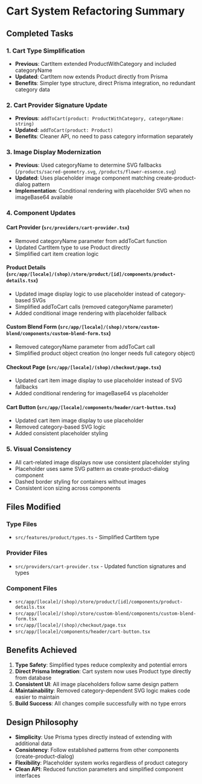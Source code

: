 # Cart System Refactoring Summary

## Completed Tasks

### 1. Cart Type Simplification

- **Previous**: CartItem extended ProductWithCategory and included categoryName
- **Updated**: CartItem now extends Product directly from Prisma
- **Benefits**: Simpler type structure, direct Prisma integration, no redundant category data

### 2. Cart Provider Signature Update

- **Previous**: `addToCart(product: ProductWithCategory, categoryName: string)`
- **Updated**: `addToCart(product: Product)`
- **Benefits**: Cleaner API, no need to pass category information separately

### 3. Image Display Modernization

- **Previous**: Used categoryName to determine SVG fallbacks (`/products/sacred-geometry.svg`, `/products/flower-essence.svg`)
- **Updated**: Uses placeholder image component matching create-product-dialog pattern
- **Implementation**: Conditional rendering with placeholder SVG when no imageBase64 available

### 4. Component Updates

#### Cart Provider (`src/providers/cart-provider.tsx`)

- Removed categoryName parameter from addToCart function
- Updated CartItem type to use Product directly
- Simplified cart item creation logic

#### Product Details (`src/app/[locale]/(shop)/store/product/[id]/components/product-details.tsx`)

- Updated image display logic to use placeholder instead of category-based SVGs
- Simplified addToCart calls (removed categoryName parameter)
- Added conditional image rendering with placeholder fallback

#### Custom Blend Form (`src/app/[locale]/(shop)/store/custom-blend/components/custom-blend-form.tsx`)

- Removed categoryName parameter from addToCart call
- Simplified product object creation (no longer needs full category object)

#### Checkout Page (`src/app/[locale]/(shop)/checkout/page.tsx`)

- Updated cart item image display to use placeholder instead of SVG fallbacks
- Added conditional rendering for imageBase64 vs placeholder

#### Cart Button (`src/app/[locale]/components/header/cart-button.tsx`)

- Updated cart item image display to use placeholder
- Removed category-based SVG logic
- Added consistent placeholder styling

### 5. Visual Consistency

- All cart-related image displays now use consistent placeholder styling
- Placeholder uses same SVG pattern as create-product-dialog component
- Dashed border styling for containers without images
- Consistent icon sizing across components

## Files Modified

### Type Files

- `src/features/product/types.ts` - Simplified CartItem type

### Provider Files

- `src/providers/cart-provider.tsx` - Updated function signatures and types

### Component Files

- `src/app/[locale]/(shop)/store/product/[id]/components/product-details.tsx`
- `src/app/[locale]/(shop)/store/custom-blend/components/custom-blend-form.tsx`
- `src/app/[locale]/(shop)/checkout/page.tsx`
- `src/app/[locale]/components/header/cart-button.tsx`

## Benefits Achieved

1. **Type Safety**: Simplified types reduce complexity and potential errors
2. **Direct Prisma Integration**: Cart system now uses Product type directly from database
3. **Consistent UI**: All image placeholders follow same design pattern
4. **Maintainability**: Removed category-dependent SVG logic makes code easier to maintain
5. **Build Success**: All changes compile successfully with no type errors

## Design Philosophy

- **Simplicity**: Use Prisma types directly instead of extending with additional data
- **Consistency**: Follow established patterns from other components (create-product-dialog)
- **Flexibility**: Placeholder system works regardless of product category
- **Clean API**: Reduced function parameters and simplified component interfaces
